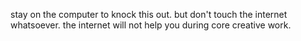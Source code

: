 stay on the computer to knock this out. but don't touch the internet whatsoever. the internet will not help you during core creative work.